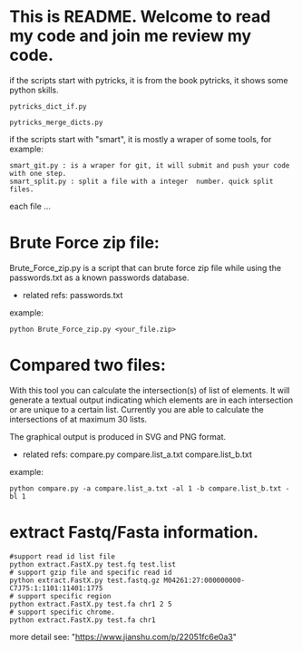# This is README. Welcome to read my code and join me review my code.

 if the scripts start with pytricks, it is from the book pytricks, it shows some python skills.

    pytricks_dict_if.py 

    pytricks_merge_dicts.py

if the scripts start with "smart", it is mostly a wraper of some tools, for example:

    smart_git.py : is a wraper for git, it will submit and push your code with one step.
    smart_split.py : split a file with a integer  number. quick split files.

each file ...

# Brute Force zip file:

Brute_Force_zip.py is a script that can brute force zip file while using the passwords.txt as a known passwords database.

* related refs: passwords.txt

example:
```
python Brute_Force_zip.py <your_file.zip>
```

# Compared two files:

With this tool you can calculate the intersection(s) of list of elements. It will generate a textual output indicating which elements are in each intersection or are unique to a certain list. Currently you are able to calculate the intersections of at maximum 30 lists.

The graphical output is produced in SVG and PNG format.
* related refs: compare.py compare.list_a.txt compare.list_b.txt 

example: 
```
python compare.py -a compare.list_a.txt -al 1 -b compare.list_b.txt -bl 1
```

# extract Fastq/Fasta information.
```
#support read id list file
python extract.FastX.py test.fq test.list
# support gzip file and specific read id
python extract.FastX.py test.fastq.gz M04261:27:000000000-C7J75:1:1101:11401:1775
# support specific region 
python extract.FastX.py test.fa chr1 2 5
# support specific chrome.
python extract.FastX.py test.fa chr1
```
more detail see: "https://www.jianshu.com/p/22051fc6e0a3"

